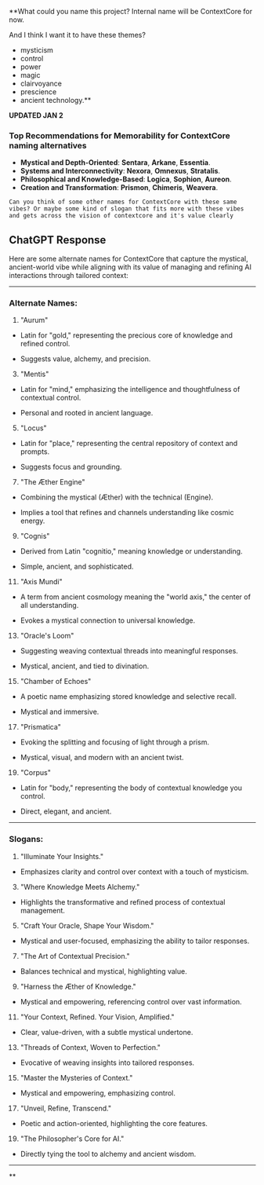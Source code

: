 **What could you name this project? Internal name will be ContextCore for now. 

And I think I want it to have these themes?  
- mysticism  
- control  
- power  
- magic  
- clairvoyance  
- prescience  
- ancient technology.**

**UPDATED JAN 2**
### **Top Recommendations for Memorability for ContextCore naming alternatives**

- **Mystical and Depth-Oriented**: **Sentara**, **Arkane**, **Essentia**.
- **Systems and Interconnectivity**: **Nexora**, **Omnexus**, **Stratalis**.
- **Philosophical and Knowledge-Based**: **Logica**, **Sophion**, **Aureon**.
- **Creation and Transformation**: **Prismon**, **Chimeris**, **Weavera**.

```
Can you think of some other names for ContextCore with these same vibes? Or maybe some kind of slogan that fits more with these vibes and gets across the vision of contextcore and it's value clearly
```

##  ChatGPT Response
Here are some alternate names for ContextCore that capture the mystical, ancient-world vibe while aligning with its value of managing and refining AI interactions through tailored context:

---
### Alternate Names:
1. "Aurum"  
- Latin for "gold," representing the precious core of knowledge and refined control.
    
- Suggests value, alchemy, and precision.
    

3. "Mentis"  
      
    

- Latin for "mind," emphasizing the intelligence and thoughtfulness of contextual control.
    
- Personal and rooted in ancient language.
    

5. "Locus"  
      
    

- Latin for "place," representing the central repository of context and prompts.
    
- Suggests focus and grounding.
    

7. "The Æther Engine"  
      
    

- Combining the mystical (Æther) with the technical (Engine).
    
- Implies a tool that refines and channels understanding like cosmic energy.
    

9. "Cognis"  
      
    

- Derived from Latin "cognitio," meaning knowledge or understanding.
    
- Simple, ancient, and sophisticated.
    

11. "Axis Mundi"  
      
    

- A term from ancient cosmology meaning the "world axis," the center of all understanding.
    
- Evokes a mystical connection to universal knowledge.
    

13. "Oracle's Loom"  
      
    

- Suggesting weaving contextual threads into meaningful responses.
    
- Mystical, ancient, and tied to divination.
    

15. "Chamber of Echoes"  
      
    

- A poetic name emphasizing stored knowledge and selective recall.
    
- Mystical and immersive.
    

17. "Prismatica"  
      
    

- Evoking the splitting and focusing of light through a prism.
    
- Mystical, visual, and modern with an ancient twist.
    

19. "Corpus"  
      
    

- Latin for "body," representing the body of contextual knowledge you control.
    
- Direct, elegant, and ancient.
    

---

### Slogans:

1. "Illuminate Your Insights."  
      
    

- Emphasizes clarity and control over context with a touch of mysticism.
    

3. "Where Knowledge Meets Alchemy."  
      
    

- Highlights the transformative and refined process of contextual management.
    

5. "Craft Your Oracle, Shape Your Wisdom."  
      
    

- Mystical and user-focused, emphasizing the ability to tailor responses.
    

7. "The Art of Contextual Precision."  
      
    

- Balances technical and mystical, highlighting value.
    

9. "Harness the Æther of Knowledge."  
      
    

- Mystical and empowering, referencing control over vast information.
    

11. "Your Context, Refined. Your Vision, Amplified."  
      
    

- Clear, value-driven, with a subtle mystical undertone.
    

13. "Threads of Context, Woven to Perfection."  
      
    

- Evocative of weaving insights into tailored responses.
    

15. "Master the Mysteries of Context."  
      
    

- Mystical and empowering, emphasizing control.
    

17. "Unveil, Refine, Transcend."  
      
    

- Poetic and action-oriented, highlighting the core features.
    

19. "The Philosopher's Core for AI."  
      
    

- Directly tying the tool to alchemy and ancient wisdom.
    

---

**
